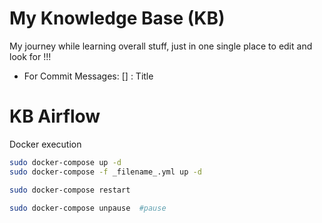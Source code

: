 # My Knowledge Base (KB)
My journey while learning overall stuff, just in one single place to edit and look for !!!

- For Commit Messages: [<Module>] <Topic>: Title


# KB Airflow
Docker execution
```sh
sudo docker-compose up -d
sudo docker-compose -f _filename_.yml up -d

sudo docker-compose restart

sudo docker-compose unpause  #pause
```

